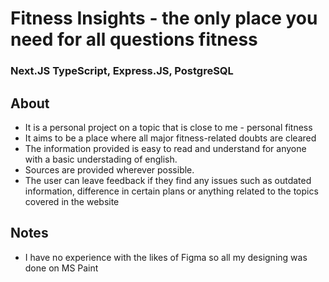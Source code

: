 # Fitness Insights - the only place you need for all questions fitness 
### Next.JS TypeScript, Express.JS, PostgreSQL

## About
- It is a personal project on a topic that is close to me - personal fitness
- It aims to be a place where all major fitness-related doubts are cleared 
- The information provided is easy to read and understand for anyone with a basic understading of english.
- Sources are provided wherever possible.
- The user can leave feedback if they find any issues such as outdated information, difference in certain plans or anything related to the topics covered in the website


## Notes
- I have no experience with the likes of Figma so all my designing was done on MS Paint